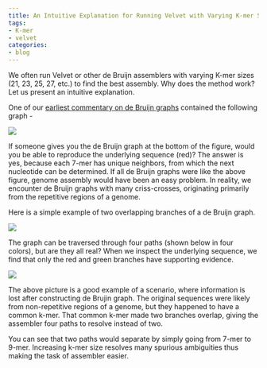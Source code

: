 ```yaml
---
title: An Intuitive Explanation for Running Velvet with Varying K-mer Sizes
tags:
- K-mer
- velvet
categories:
- blog
---
```

We often run Velvet or other de Bruijn assemblers with varying K-mer sizes
(21, 23, 25, 27, etc.) to find the best assembly. Why does the method work?
Let us present an intuitive explanation.
<!--more-->

One of our [earliest commentary on de Bruijn
graphs](http://www.homolog.us/blogs/2011/07/28/de-bruijn-graphs-i/) contained
the following graph -

![](http://www.homolog.us/blogs/wp-content/uploads/2012/06/i6-300x160.png)

If someone gives you the de Bruijn graph at the bottom of the figure, would
you be able to reproduce the underlying sequence (red)? The answer is yes,
because each 7-mer has unique neighbors, from which the next nucleotide can be
determined. If all de Bruijn graphs were like the above figure, genome
assembly would have been an easy problem. In reality, we encounter de Bruijn
graphs with many criss-crosses, originating primarily from the repetitive
regions of a genome.

Here is a simple example of two overlapping branches of a de Bruijn graph.

![](http://www.homolog.us/blogs/wp-content/uploads/2012/06/db1-300x137.png)

The graph can be traversed through four paths (shown below in four colors),
but are they all real? When we inspect the underlying sequence, we find that
only the red and green branches have supporting evidence.

![](http://www.homolog.us/blogs/wp-content/uploads/2012/06/db21-300x195.png)

The above picture is a good example of a scenario, where information is lost
after constructing de Brujin graph. The original sequences were likely from
non-repetitive regions of a genome, but they happened to have a common k-mer.
That common k-mer made two branches overlap, giving the assembler four paths
to resolve instead of two.

You can see that two paths would separate by simply going from 7-mer to 9-mer.
Increasing k-mer size resolves many spurious ambiguities thus making the task
of assembler easier.

